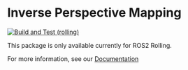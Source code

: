 # Inverse Perspective Mapping

[![Build and Test (rolling)](../../actions/workflows/build_and_test_rolling.yaml/badge.svg)](../../actions/workflows/build_and_test_rolling.yaml)

This package is only available currently for ROS2 Rolling.

For more information, see our [Documentation](https://ipm-docs.readthedocs.io/)

